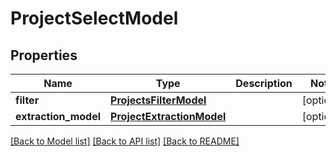 # ProjectSelectModel


## Properties
Name | Type | Description | Notes
------------ | ------------- | ------------- | -------------
**filter** | [**ProjectsFilterModel**](ProjectsFilterModel.md) |  | [optional] 
**extraction_model** | [**ProjectExtractionModel**](ProjectExtractionModel.md) |  | [optional] 

[[Back to Model list]](../README.md#documentation-for-models) [[Back to API list]](../README.md#documentation-for-api-endpoints) [[Back to README]](../README.md)


